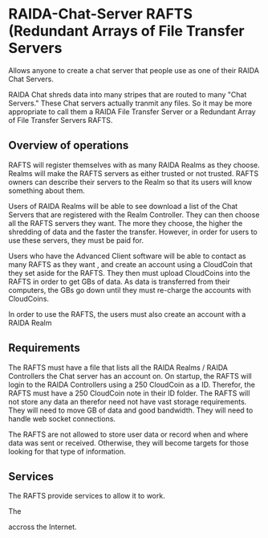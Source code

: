 # RAIDA-Chat-Server RAFTS (Redundant Arrays of File Transfer Servers
Allows anyone to create a chat server that people use as one of their RAIDA Chat Servers.

RAIDA Chat shreds data into many stripes that are routed to many "Chat Servers."  These Chat servers actually tranmit any files. So 
it may be more appropriate to call them a RAIDA File Transfer Server or a Redundant Array of File Transfer Servers RAFTS.

## Overview of operations

RAFTS will register themselves with as many RAIDA Realms as they choose. Realms will make the RAFTS servers as either trusted or not 
trusted. RAFTS owners can describe their servers to the Realm so that its users will know something about them. 

Users of RAIDA Realms will be able to see download a list of the Chat Servers that are registered with the Realm Controller. They can then choose all the RAFTS servers they want. The more they choose, the higher the    shredding of data and the faster the transfer. However, in order for users to use these servers, they must be paid for. 


Users who have the Advanced Client software will be able to contact as many RAFTS as they want ,  and create an account using a CloudCoin that they set aside for the RAFTS. They then must upload CloudCoins into the RAFTS in order to get GBs of data. As data is transferred from their computers, the GBs go down until they must
re-charge the accounts with CloudCoins. 

In order to use the RAFTS, the users must also create an account with a RAIDA Realm 

## Requirements

The RAFTS must have a file that lists all the RAIDA Realms / RAIDA Controllers the Chat server has an account on. On
startup, the RAFTS will login to the RAIDA Controllers using a 250 CloudCoin as a ID. Therefor, the 
RAFTS must have a 250 CloudCoin note in their ID folder. The RAFTS will not store any data an therefor need not have vast 
storage requirements. They will need to move GB of data and good bandwidth. They will need to handle web socket connections. 

The RAFTS are not allowed to store user data or record when and where data was sent or received. Otherwise, they will become targets for those looking for that type of information. 




## Services

The RAFTS provide services to allow it to work.



The 





accross the Internet.
